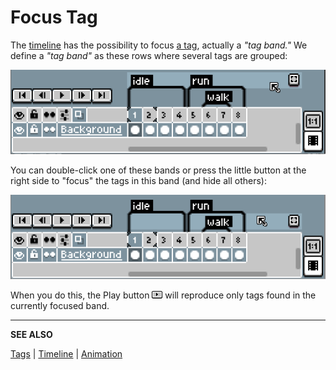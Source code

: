 # Focus Tag

The [timeline](timeline.md) has the possibility to focus
[a tag](tags.md), actually a *"tag band."* We define a
*"tag band"* as these rows where several tags are grouped:

![Tag Bands](focus-tag/bands.gif)

You can double-click one of these bands or press the little button at
the right side to "focus" the tags in this band (and hide all others):

![Focus Band](focus-tag/focus.gif)

When you do this, the Play button ![Play icon](animation/play-button.png)
will reproduce only tags found in the currently focused band.

---

**SEE ALSO**

[Tags](tags.md) |
[Timeline](timeline.md) |
[Animation](animation.md)
